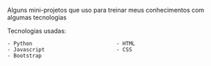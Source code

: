 Alguns mini-projetos que uso para treinar meus conhecimentos com algumas tecnologias

Tecnologias usadas:

    - Python                           - HTML
    - Javascript                       - CSS
    - Bootstrap
    
  
